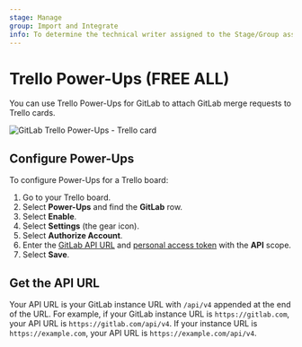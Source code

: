 ```yaml
---
stage: Manage
group: Import and Integrate
info: To determine the technical writer assigned to the Stage/Group associated with this page, see https://handbook.gitlab.com/handbook/product/ux/technical-writing/#assignments
---
```


# Trello Power-Ups **(FREE ALL)**

You can use Trello Power-Ups for GitLab to attach
GitLab merge requests to Trello cards.

![GitLab Trello Power-Ups - Trello card](img/trello_card_with_gitlab_powerup.png)

## Configure Power-Ups

To configure Power-Ups for a Trello board:

1. Go to your Trello board.
1. Select **Power-Ups** and find the **GitLab** row.
1. Select **Enable**.
1. Select **Settings** (the gear icon).
1. Select **Authorize Account**.
1. Enter the [GitLab API URL](#get-the-api-url) and [personal access token](../user/profile/personal_access_tokens.md#create-a-personal-access-token) with the **API** scope.
1. Select **Save**.

## Get the API URL

Your API URL is your GitLab instance URL with `/api/v4` appended at the end of the URL.
For example, if your GitLab instance URL is `https://gitlab.com`, your API URL is `https://gitlab.com/api/v4`.
If your instance URL is `https://example.com`, your API URL is `https://example.com/api/v4`.
